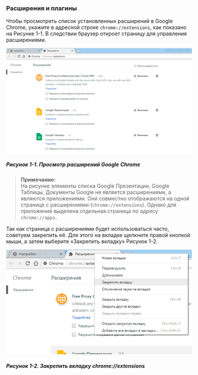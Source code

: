 ### Расширения и плагины

Чтобы просмотреть список установленных расширений в Google Chrome, укажите в адресной строке `chrome://extensions`, как показано на Рисунке 1-1. В следствии браузер откроет страницу для управления расширениями.

![Рисунок 1-1. Просмотр расширений Google Chrome](/assets/figure-1-1.png)

##### Рисунок 1-1. _Просмотр расширений Google Chrome_



> **Примечание:**  
> На рисунке элементы списка Google Презентации, Google Таблицы, Документы Google не является расширениями, а являются приложениями. Они совместно отображаются на одной странице с расширениями \(`chrome://extensions`\). Однако для приложений выделена отдельная страница по адресу `chrome://apps`.

Так как страница с расширениями будет использоваться часто, советуем закрепить её. Для этого на вкладке щелкните правой кнопкой мыши, а затем выберите «Закрепить вкладку» Рисунок 1-2.

![](/assets/figure-1-2.png)

##### Рисунок 1-2. _Закрепить вкладку chrome://extensions_





